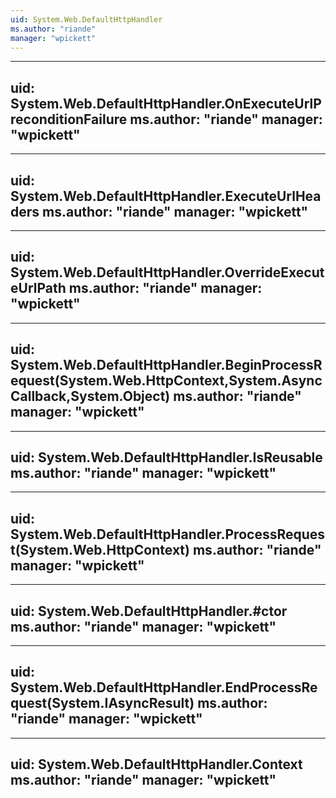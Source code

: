 ```yaml
---
uid: System.Web.DefaultHttpHandler
ms.author: "riande"
manager: "wpickett"
---
```


---
uid: System.Web.DefaultHttpHandler.OnExecuteUrlPreconditionFailure
ms.author: "riande"
manager: "wpickett"
---

---
uid: System.Web.DefaultHttpHandler.ExecuteUrlHeaders
ms.author: "riande"
manager: "wpickett"
---

---
uid: System.Web.DefaultHttpHandler.OverrideExecuteUrlPath
ms.author: "riande"
manager: "wpickett"
---

---
uid: System.Web.DefaultHttpHandler.BeginProcessRequest(System.Web.HttpContext,System.AsyncCallback,System.Object)
ms.author: "riande"
manager: "wpickett"
---

---
uid: System.Web.DefaultHttpHandler.IsReusable
ms.author: "riande"
manager: "wpickett"
---

---
uid: System.Web.DefaultHttpHandler.ProcessRequest(System.Web.HttpContext)
ms.author: "riande"
manager: "wpickett"
---

---
uid: System.Web.DefaultHttpHandler.#ctor
ms.author: "riande"
manager: "wpickett"
---

---
uid: System.Web.DefaultHttpHandler.EndProcessRequest(System.IAsyncResult)
ms.author: "riande"
manager: "wpickett"
---

---
uid: System.Web.DefaultHttpHandler.Context
ms.author: "riande"
manager: "wpickett"
---
